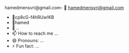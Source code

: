 hamedmensvri@gmail.com- 👋 hamedmensvri@gmail.com
- 👀cp8cG-f4hRUw!KB
- 🌱hamed 
- 💞️ ..
- 📫 How to reach me ...
- 😄 Pronouns: ...
- ⚡ Fun fact: ...

<!---
9764319764319764/9764319764319764 is a ✨ special ✨ repository because its `README.md` (this file) appears on your GitHub profile.
You can click the Preview link to take a look at your changes.
--->
